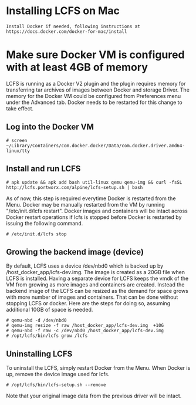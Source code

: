 # Installing LCFS on Mac

```
Install Docker if needed, following instructions at https://docs.docker.com/docker-for-mac/install 
```
# Make sure Docker VM is configured with at least 4GB of memory
LCFS is running as a Docker V2 plugin and the plugin requires memory for transferring tar archives of images between Docker and storage Driver.  The memory for the Docker VM could be configured from Preferences menu under the Advanced tab.  Docker needs to be restarted for this change to take effect.

## Log into the Docker VM

```
# screen ~/Library/Containers/com.docker.docker/Data/com.docker.driver.amd64-linux/tty 
```

## Install and run LCFS

```
# apk update && apk add bash util-linux qemu qemu-img && curl -fsSL http://lcfs.portworx.com/alpine/lcfs-setup.sh | bash
```
As of now, this step is required everytime Docker is restarted from the Menu.  Docker may be manually restarted from the VM by running "/etc/init.d/lcfs restart".  Docker images and containers will be intact across Docker restart operations if lcfs is stopped before Docker is restarted by issuing the following command.

```
# /etc/init.d/lcfs stop
```

## Growing the backend image (device)
By default, LCFS uses a device /dev/nbd0 which is backed up by /host_docker_app/lcfs-dev.img.  The image is created as a 20GB file when LCFS is installed.  Having a separate device for LCFS keeps the vmdk of the VM from growing as more images and containers are created.  Instead the backend image of the LCFS can be resized as the demand for space grows with more number of images and containers.  That can be done without stopping LCFS or docker.  Here are the steps for doing so, assuming additional 10GB of space is needed.

```
# qemu-nbd -d /dev/nbd0
# qemu-img resize -f raw /host_docker_app/lcfs-dev.img  +10G
# qemu-nbd -f raw -c /dev/nbd0 /host_docker_app/lcfs-dev.img
# /opt/lcfs/bin/lcfs grow /lcfs
```

## Uninstalling LCFS
To uninstall the LCFS, simply restart Docker from the Menu.  When Docker is up, remove the device image used for lcfs.

```
# /opt/lcfs/bin/lcfs-setup.sh --remove
```

Note that your original image data from the previous driver will be intact.
